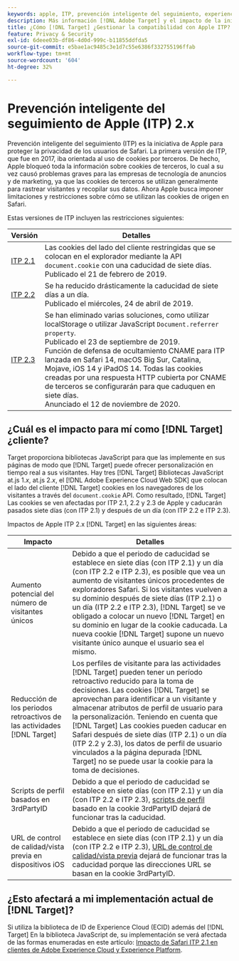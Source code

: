 ```yaml
---
keywords: apple, ITP, prevención inteligente del seguimiento, experience cloud id, ecid, itp
description: Más información [!DNL Adobe Target] y el impacto de la iniciativa Intelligent Tracking Prevention (ITP) de Apple, que busca proteger la privacidad de los usuarios de Safari.
title: ¿Cómo [!DNL Target] ¿Gestionar la compatibilidad con Apple ITP?
feature: Privacy & Security
exl-id: 6deee03b-df86-4d0d-999c-b11855ddfda5
source-git-commit: e5bae1ac9485c3e1d7c55e6386f332755196ffab
workflow-type: tm+mt
source-wordcount: '604'
ht-degree: 32%

---
```


# Prevención inteligente del seguimiento de Apple (ITP) 2.x

Prevención inteligente del seguimiento (ITP) es la iniciativa de Apple para proteger la privacidad de los usuarios de Safari. La primera versión de ITP, que fue en 2017, iba orientada al uso de cookies por terceros. De hecho, Apple bloqueó toda la información sobre cookies de terceros, lo cual a su vez causó problemas graves para las empresas de tecnología de anuncios y de marketing, ya que las cookies de terceros se utilizan generalmente para rastrear visitantes y recopilar sus datos. Ahora Apple busca imponer limitaciones y restricciones sobre cómo se utilizan las cookies de origen en Safari.

Estas versiones de ITP incluyen las restricciones siguientes:

| Versión | Detalles |
| --- | --- |
| [ITP 2.1](https://webkit.org/blog/8613/intelligent-tracking-prevention-2-1/) | Las cookies del lado del cliente restringidas que se colocan en el explorador mediante la API `document.cookie` con una caducidad de siete días.<br />Publicado el 21 de febrero de 2019. |
| [ITP 2.2](https://webkit.org/blog/8828/intelligent-tracking-prevention-2-2/) | Se ha reducido drásticamente la caducidad de siete días a un día.<br />Publicado el miércoles, 24 de abril de 2019. |
| [ITP 2.3](https://webkit.org/blog/9521/intelligent-tracking-prevention-3-2/) | Se han eliminado varias soluciones, como utilizar localStorage o utilizar JavaScript `Document.referrer property`.<br />Publicado el 23 de septiembre de 2019.<br />Función de defensa de ocultamiento CNAME para ITP lanzada en Safari 14, macOS Big Sur, Catalina, Mojave, iOS 14 y iPadOS 14. Todas las cookies creadas por una respuesta HTTP cubierta por CNAME de terceros se configurarán para que caduquen en siete días.<br />Anunciado el 12 de noviembre de 2020. |

## ¿Cuál es el impacto para mí como [!DNL Target] ¿cliente?

Target proporciona bibliotecas JavaScript para que las implemente en sus páginas de modo que [!DNL Target] puede ofrecer personalización en tiempo real a sus visitantes. Hay tres [!DNL Target] Bibliotecas JavaScript at.js 1.*x*, at.js 2.*x*, el [!DNL Adobe Experience Cloud Web SDK] que colocan el lado del cliente [!DNL Target] cookies en los navegadores de los visitantes a través del `document.cookie` API. Como resultado, [!DNL Target] Las cookies se ven afectadas por ITP 2.1, 2.2 y 2.3 de Apple y caducarán pasados siete días (con ITP 2.1) y después de un día (con ITP 2.2 e ITP 2.3).

Impactos de Apple ITP 2.x [!DNL Target] en las siguientes áreas:

| Impacto | Detalles |
| --- | --- |
| Aumento potencial del número de visitantes únicos | Debido a que el periodo de caducidad se establece en siete días (con ITP 2.1) y un día (con ITP 2.2 e ITP 2.3), es posible que vea un aumento de visitantes únicos procedentes de exploradores Safari. Si los visitantes vuelven a su dominio después de siete días (ITP 2.1) o un día (ITP 2.2 e ITP 2.3), [!DNL Target] se ve obligado a colocar un nuevo [!DNL Target] en su dominio en lugar de la cookie caducada. La nueva cookie [!DNL Target] supone un nuevo visitante único aunque el usuario sea el mismo. |
| Reducción de los periodos retroactivos de las actividades [!DNL Target] | Los perfiles de visitante para las actividades [!DNL Target] pueden tener un período retroactivo reducido para la toma de decisiones. Las cookies [!DNL Target] se aprovechan para identificar a un visitante y almacenar atributos de perfil de usuario para la personalización. Teniendo en cuenta que [!DNL Target] Las cookies pueden caducar en Safari después de siete días (ITP 2.1) o un día (ITP 2.2 y 2.3), los datos de perfil de usuario vinculados a la página depurada [!DNL Target] no se puede usar la cookie para la toma de decisiones. |
| Scripts de perfil basados en 3rdPartyID | Debido a que el periodo de caducidad se establece en siete días (con ITP 2.1) y un día (con ITP 2.2 e ITP 2.3), [scripts de perfil](https://experienceleague.adobe.com/docs/target/using/audiences/visitor-profiles/profile-parameters.html) basado en la cookie 3rdPartyID dejará de funcionar tras la caducidad. |
| URL de control de calidad/vista previa en dispositivos iOS | Debido a que el periodo de caducidad se establece en siete días (con ITP 2.1) y un día (con ITP 2.2 e ITP 2.3), [URL de control de calidad/vista previa](https://experienceleague.adobe.com/docs/target/using/activities/activity-qa/activity-qa.html) dejará de funcionar tras la caducidad porque las direcciones URL se basan en la cookie 3rdPartyID. |

## ¿Esto afectará a mi implementación actual de [!DNL Target]?

Si utiliza la biblioteca de ID de Experience Cloud (ECID) además del [!DNL Target] En la biblioteca JavaScript de, su implementación se verá afectada de las formas enumeradas en este artículo: [Impacto de Safari ITP 2.1 en clientes de Adobe Experience Cloud y Experience Platform](https://medium.com/adobetech/safari-itp-2-1-impact-on-adobe-experience-cloud-customers-9439cecb55ac).
